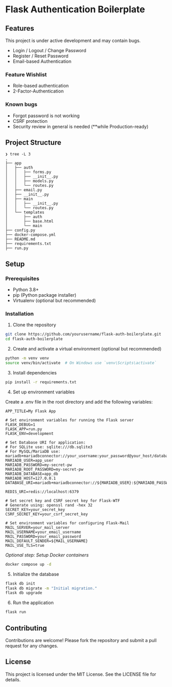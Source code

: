 # Flask Authentication Boilerplate

## Features

This project is under active development and may contain bugs.

- Login / Logout / Change Password
- Register / Reset Password
- Email-based Authentication

### Feature Wishlist

- Role-based authentication
- 2-Factor-Authentication

### Known bugs

- Forgot password is not working
- CSRF protection
- Security review in general is needed (**while Production-ready)

## Project Structure

```plaintext
❯ tree -L 3
.
├── app
│   ├── auth
│   │   ├── forms.py
│   │   ├── __init__.py
│   │   ├── models.py
│   │   └── routes.py
│   ├── email.py
│   ├── __init__.py
│   ├── main
│   │   ├── __init__.py
│   │   └── routes.py
│   └── templates
│       ├── auth
│       ├── base.html
│       └── main
├── config.py
├── docker-compose.yml
├── README.md
├── requirements.txt
├── run.py
```

## Setup

### Prerequisites

- Python 3.8+
- pip (Python package installer)
- Virtualenv (optional but recommended)

### Installation

1. Clone the repository

```sh
git clone https://github.com/yourusername/flask-auth-boilerplate.git
cd flask-auth-boilerplate
```

2. Create and activate a virtual environment (optional but recommended)

```sh
python -m venv venv
source venv/bin/activate  # On Windows use `venv\Scripts\activate`
```

3. Install dependencies

```sh
pip install -r requirements.txt
```

4. Set up environment variables

Create a .env file in the root directory and add the following variables:

```plaintext
APP_TITLE=My Flask App

# Set environment variables for running the Flask server
FLASK_DEBUG=1
FLASK_APP=run.py
FLASK_ENV=development

# Set Database URI for application:
# For SQLite use: sqlite:///db.sqlite3
# For MySQL/MariaDB use: mariadb+mariadbconnector://your_username:your_password@your_host/database_name
MARIADB_USER=app_user
MARIADB_PASSWORD=my-secret-pw
MARIADB_ROOT_PASSWORD=my-secret-pw
MARIADB_DATABASE=app_db
MARIADB_HOST=127.0.0.1
DATABASE_URI=mariadb+mariadbconnector://${MARIADB_USER}:${MARIADB_PASSWORD}@${MARIADB_HOST}:3306/${MARIADB_DATABASE}

REDIS_URI=redis://localhost:6379

# Set secret key and CSRF secret key for Flask-WTF
# Generate using: openssl rand -hex 32
SECRET_KEY=your_secret_key
CSRF_SECRET_KEY=your_csrf_secret_key

# Set environment variables for configuring Flask-Mail
MAIL_SERVER=your_mail_server
MAIL_USERNAME=your_email_username
MAIL_PASSWORD=your_email_password
MAIL_DEFAULT_SENDER=${MAIL_USERNAME}
MAIL_USE_TLS=true
```

*Optional step: Setup Docker containers*

```sh
docker compose up -d
```

5. Initialize the database

```sh
flask db init
flask db migrate -m "Initial migration."
flask db upgrade
```

6. Run the application

```sh
flask run
```

## Contributing

Contributions are welcome! Please fork the repository and submit a pull request for any changes.

## License

This project is licensed under the MIT License. See the LICENSE file for details.